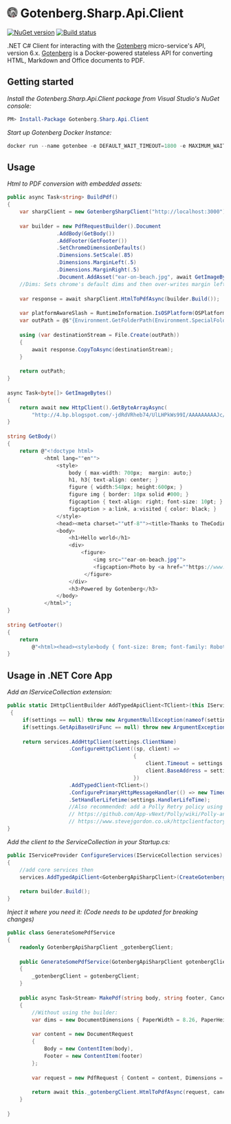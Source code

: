 # <img src="https://github.com/ChangemakerStudios/GotenbergSharpApiClient/raw/master/lib/Resources/gotenbergSharpClient.PNG" width="24" height="24" /> Gotenberg.Sharp.Api.Client

[![NuGet version](https://badge.fury.io/nu/Gotenberg.Sharp.Api.Client.svg)](https://badge.fury.io/nu/Gotenberg.Sharp.Api.Client) [![Build status](https://ci.appveyor.com/api/projects/status/s8lvj93xewlsylxh/branch/master?svg=true)](https://ci.appveyor.com/project/Jaben/gotenbergsharpapiclient/branch/master)

.NET C# Client for interacting with the [Gotenberg](https://thecodingmachine.github.io/gotenberg) micro-service's API, version 6.x.
[Gotenberg](https://thecodingmachine.github.io/gotenberg) is a Docker-powered stateless API for converting HTML, Markdown and Office documents to PDF.

## Getting started
*Install the Gotenberg.Sharp.Api.Client package from Visual Studio's NuGet console:*

```powershell
PM> Install-Package Gotenberg.Sharp.Api.Client
```

*Start up Gotenberg Docker Instance:*

```powershell
docker run --name gotenbee -e DEFAULT_WAIT_TIMEOUT=1800 -e MAXIMUM_WAIT_TIMEOUT=1800 -e LOG_LEVEL=DEBUG -p:3000:3000 "thecodingmachine/gotenberg:latest"
```

## Usage
*Html to PDF conversion with embedded assets:*

```csharp
public async Task<string> BuildPdf()
{
	var sharpClient = new GotenbergSharpClient("http://localhost:3000");

	var builder = new PdfRequestBuilder().Document
				.AddBody(GetBody())
				.AddFooter(GetFooter())
				.SetChromeDimensionDefaults()
				.Dimensions.SetScale(.85)
				.Dimensions.MarginLeft(.5)
				.Dimensions.MarginRight(.5)
				.Document.AddAsset("ear-on-beach.jpg", await GetImageBytes());
	//Dims: Sets chrome's default dims and then over-writes margin left/right

	var response = await sharpClient.HtmlToPdfAsync(builder.Build());

	var platformAwareSlash = RuntimeInformation.IsOSPlatform(OSPlatform.Windows) ? @"\" : "/";
	var outPath = @$"{Environment.GetFolderPath(Environment.SpecialFolder.Desktop)}{platformAwareSlash}Gotenberg.pdf";

	using (var destinationStream = File.Create(outPath))
	{
		await response.CopyToAsync(destinationStream);
	}

	return outPath;
}

async Task<byte[]> GetImageBytes()
{
	return await new HttpClient().GetByteArrayAsync(
		"http://4.bp.blogspot.com/-jdRdVRheb74/UlLHPkWs99I/AAAAAAAAAJc/lbJEG0KwfgI/s1600/bill-brandt-31.jpg");
}

string GetBody()
{
	return @"<!doctype html>
			<html lang=""en"">
    			<style>
					body { max-width: 700px;  margin: auto;}
					h1, h3{ text-align: center; } 
					figure { width:548px; height:600px; } 
					figure img { border: 10px solid #000; } 
					figcaption { text-align: right; font-size: 10pt; } 
					figcaption > a:link, a:visited { color: black; }
				</style>
				<head><meta charset=""utf-8""><title>Thanks to TheCodingMachine</title></head>  
				<body>
					<h1>Hello world</h1>
					<div>
						<figure>
						    <img src=""ear-on-beach.jpg"">
        	                <figcaption>Photo by <a href=""https://www.moma.org/artists/740"">Bill Brandt</a>.</figcaption>
						 </figure>   
					</div>
					<h3>Powered by Gotenberg</h3>
				</body>
			</html>";
}

string GetFooter()
{
	return
		@"<html><head><style>body { font-size: 8rem; font-family: Roboto,""Helvetica Neue"",Arial,sans-serif; margin: 4rem auto; }  </style></head><body><p><span class=""pageNumber""></span> of <span class=""totalPages""> pages</span> PDF Created on <span class=""date""></span> <span class=""title""></span></p></body></html>";
}
```

## Usage in .NET Core App
*Add an IServiceCollection extension:*

```csharp
public static IHttpClientBuilder AddTypedApiClient<TClient>(this IServiceCollection services, InnerClientSettings settings) where TClient: class 
 {
     if(settings == null) throw new ArgumentNullException(nameof(settings));
     if(settings.GetApiBaseUriFunc == null) throw new ArgumentException(nameof(settings.GetApiBaseUriFunc));

     return services.AddHttpClient(settings.ClientName)
                    .ConfigureHttpClient((sp, client) =>
                                         {
                                             client.Timeout = settings.Timeout;
                                             client.BaseAddress = settings.GetApiBaseUriFunc(sp);
                                         })
                    .AddTypedClient<TClient>()
                    .ConfigurePrimaryHttpMessageHandler(() => new TimeoutHandler(new HttpClientHandler { AutomaticDecompression = DecompressionMethods.GZip | DecompressionMethods.Deflate }))
                    .SetHandlerLifetime(settings.HandlerLifeTime);
                    //Also recommended: add a Polly Retry policy using https://www.nuget.org/packages/Polly
                    // https://github.com/App-vNext/Polly/wiki/Polly-and-HttpClientFactory
                    // https://www.stevejgordon.co.uk/httpclientfactory-using-polly-for-transient-fault-handling
}
```

*Add the client to the ServiceCollection in your Startup.cs:*

```csharp
public IServiceProvider ConfigureServices(IServiceCollection services)
{
	//add core services then
	services.AddTypedApiClient<GotenbergApiSharpClient>(CreateGotenbergClientSettings());

	return builder.Build();
}
```

*Inject it where you need it: (Code needs to be updated for breaking changes)*

```csharp
public class GenerateSomePdfService
{
	readonly GotenbergApiSharpClient _gotenbergClient;
	
	public GenerateSomePdfService(GotenbergApiSharpClient gotenbergClient)
	{
		_gotenbergClient = gotenbergClient;
	}

	public async Task<Stream> MakePdf(string body, string footer, CancellationToken cancelToken = default)
	{
		//Without using the builder:
		var dims = new DocumentDimensions { PaperWidth = 8.26, PaperHeight = 11.69, Landscape = false, MarginBottom = .38 };

		var content = new DocumentRequest
		{
			Body = new ContentItem(body),
			Footer = new ContentItem(footer)
		};

		var request = new PdfRequest { Content = content, Dimensions = dims };

		return await this._gotenbergClient.HtmlToPdfAsync(request, cancelToken).ConfigureAwait(false);
	}

}
```
